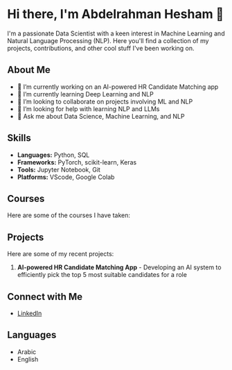 # Hi there, I'm Abdelrahman Hesham 👋


I'm a passionate Data Scientist with a keen interest in Machine Learning and Natural Language Processing (NLP). Here you'll find a collection of my projects, contributions, and other cool stuff I've been working on.

## About Me

- 🔭 I’m currently working on an AI-powered HR Candidate Matching app
- 🌱 I’m currently learning Deep Learning and NLP
- 👯 I’m looking to collaborate on projects involving ML and NLP
- 🤔 I’m looking for help with learning NLP and LLMs
- 💬 Ask me about Data Science, Machine Learning, and NLP


## Skills

- **Languages:** Python, SQL
- **Frameworks:** PyTorch, scikit-learn, Keras
- **Tools:** Jupyter Notebook, Git
- **Platforms:** VScode, Google Colab

## Courses
Here are some of the courses I have taken:


## Projects

Here are some of my recent projects:

1. **AI-powered HR Candidate Matching App** - Developing an AI system to efficiently pick the top 5 most suitable candidates for a role 

## Connect with Me

- [LinkedIn](https://www.linkedin.com/in/abdelrahman-ibrahim-%F0%9F%87%B5%F0%9F%87%B8-787712217/)


## Languages

- Arabic
- English
